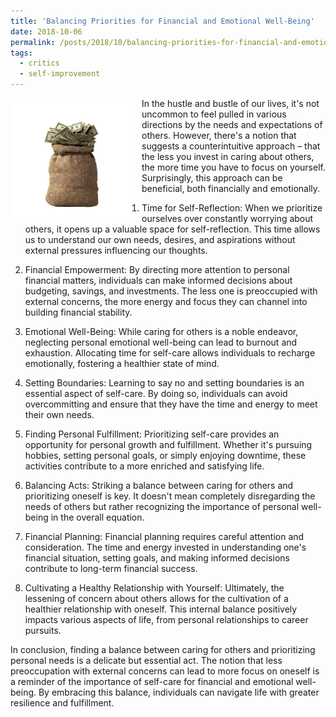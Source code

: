 ```yaml
---
title: 'Balancing Priorities for Financial and Emotional Well-Being'
date: 2018-10-06
permalink: /posts/2018/10/balancing-priorities-for-financial-and-emotional-well-being/
tags:
  - critics
  - self-improvement
---
```


<img width="200" alt="money" src="/images/posts/balancing-priorities-for-financial-and-emotional-well-being.png" style="float: left; margin-right: 10px;" /> In the hustle and bustle of our lives, it's not uncommon to feel pulled in various directions by the needs and expectations of others. However, there's a notion that suggests a counterintuitive approach – that the less you invest in caring about others, the more time you have to focus on yourself. Surprisingly, this approach can be beneficial, both financially and emotionally.

1. Time for Self-Reflection:
When we prioritize ourselves over constantly worrying about others, it opens up a valuable space for self-reflection. This time allows us to understand our own needs, desires, and aspirations without external pressures influencing our thoughts.

2. Financial Empowerment:
By directing more attention to personal financial matters, individuals can make informed decisions about budgeting, savings, and investments. The less one is preoccupied with external concerns, the more energy and focus they can channel into building financial stability.

3. Emotional Well-Being:
While caring for others is a noble endeavor, neglecting personal emotional well-being can lead to burnout and exhaustion. Allocating time for self-care allows individuals to recharge emotionally, fostering a healthier state of mind.

4. Setting Boundaries:
Learning to say no and setting boundaries is an essential aspect of self-care. By doing so, individuals can avoid overcommitting and ensure that they have the time and energy to meet their own needs.

5. Finding Personal Fulfillment:
Prioritizing self-care provides an opportunity for personal growth and fulfillment. Whether it's pursuing hobbies, setting personal goals, or simply enjoying downtime, these activities contribute to a more enriched and satisfying life.

6. Balancing Acts:
Striking a balance between caring for others and prioritizing oneself is key. It doesn't mean completely disregarding the needs of others but rather recognizing the importance of personal well-being in the overall equation.

7. Financial Planning:
Financial planning requires careful attention and consideration. The time and energy invested in understanding one's financial situation, setting goals, and making informed decisions contribute to long-term financial success.

8. Cultivating a Healthy Relationship with Yourself:
Ultimately, the lessening of concern about others allows for the cultivation of a healthier relationship with oneself. This internal balance positively impacts various aspects of life, from personal relationships to career pursuits.

In conclusion, finding a balance between caring for others and prioritizing personal needs is a delicate but essential act. The notion that less preoccupation with external concerns can lead to more focus on oneself is a reminder of the importance of self-care for financial and emotional well-being. By embracing this balance, individuals can navigate life with greater resilience and fulfillment.
